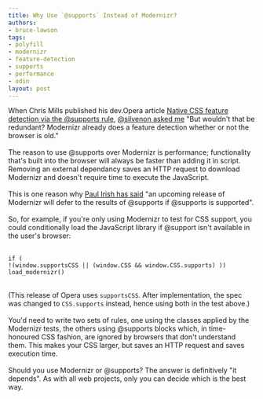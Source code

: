 ```yaml
---
title: Why Use `@supports` Instead of Modernizr?
authors:
- bruce-lawson
tags:
- polyfill
- modernizr
- feature-detection
- supports
- performance
- odin
layout: post
---
```

When Chris Mills published his dev.Opera article <a href="http://dev.opera.com/articles/view/native-css-feature-detection-via-the-supports-rule/">Native CSS feature detection via the @supports rule</a>, <a href="http://twitter.com/silvenon/statuses/271342719748677632">@silvenon asked me</a> &quot;But wouldn&#39;t that be redundant? Modernizr already does a feature detection whether or not the browser is old.&quot;<br/><br/>The reason to use @supports over Modernizr is performance; functionality that&#39;s built into the browser will always be faster than adding it in script. Removing an external dependancy saves an HTTP request to download Modernizr and doesn&#39;t require time to execute the JavaScript.<br/><br/>This is one reason why  <a href="http://www.broken-links.com/2012/08/06/firefox-supports-supports-gets-my-support/#comment-72122">Paul Irish has said</a> &quot;an upcoming release of Modernizr will defer to the results of @supports if @supports is supported&quot;.<br/><br/>So, for example, if you&#39;re only using Modernizr to test for CSS support, you could conditionally load the JavaScript library if @support isn&#39;t available in the user&#39;s browser:<br/><br/><pre><code>if ( !(window.supportsCSS || (window.CSS &amp;&amp; window.CSS.supports) )) load_modernizr()</code></pre><br/>(This release of Opera uses <code>supportsCSS</code>. After implementation, the spec was changed to  <code>CSS.supports</code> instead, hence using both in the test above.) <br/><br/>You&#39;d need to write two sets of rules, one using the classes applied by the Modernizr tests, the others using @supports blocks which, in time-honoured CSS fashion, are ignored by browsers that don&#39;t understand them. This makes your CSS larger, but saves an HTTP request and saves execution time.<br/><br/>Should you use Modernizr or @supports? The answer is definitively &quot;it depends&quot;. As with all web projects, only you can decide which is the best way. <br/>

